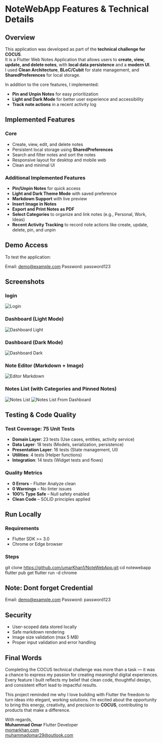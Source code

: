 # NoteWebApp  Features & Technical Details

## Overview

This application was developed as part of the **technical challenge for COCUS**.  
It is a Flutter Web Notes Application that allows users to **create, view, update, and delete notes**, with **local data persistence** and a **modern UI**.  
I used **Clean Architecture**, **BLoC/Cubit** for state management, and **SharedPreferences** for local storage.  

In addition to the core features, I implemented:
- **Pin and Unpin Notes** for easy prioritization  
- **Light and Dark Mode** for better user experience and accessibility  
-  **Track note actions** in a recent activity log  
## Implemented Features
### Core
- Create, view, edit, and delete notes  
- Persistent local storage using **SharedPreferences**  
- Search and filter notes and sort the notes  
- Responsive layout for desktop and mobile web  
- Clean and minimal UI  

### Additional Implemented Features
- **Pin/Unpin Notes** for quick access  
- **Light and Dark Theme Mode** with saved preference  
- **Markdown Support** with live preview  
- **Insert Image in Notes**  
- **Export and Print Notes as PDF**  
- **Select Categories** to organize and link notes (e.g., Personal, Work, Ideas)  
- **Recent Activity Tracking** to record note actions like create, update, delete, pin, and unpin  

## Demo Access

To test the application:

Email: demo@example.com
Password: password123

## Screenshots

### login 
![Login](assets/screenshots/login.png)
### Dashboard (Light Mode)
![Dashboard Light](assets/screenshots/dashboard_light.png)

### Dashboard (Dark Mode)
![Dashboard Dark](assets/screenshots/dashboard_dark.png)

### Note Editor (Markdown + Image)
![Editor Markdown](assets/screenshots/editor_markdown.png)

### Notes List (with Categories and Pinned Notes)
![Notes List](assets/screenshots/notes_list.png)
![Notes List From Dashboard](assets/screenshots/notes_list_d.png)

## Testing & Code Quality

### Test Coverage: 75 Unit Tests
- **Domain Layer**: 23 tests (Use cases, entities, activity service)  
- **Data Layer**: 18 tests (Models, serialization, persistence)  
- **Presentation Layer**: 16 tests (State management, UI)  
- **Utilities**: 4 tests (Helper functions)  
- **Integration**: 14 tests (Widget tests and flows)  

### Quality Metrics
- **0 Errors** – Flutter Analyze clean  
- **0 Warnings** – No linter issues  
- **100% Type Safe** – Null safety enabled  
- **Clean Code** – SOLID principles applied  


## Run Locally

### Requirements
- Flutter SDK >= 3.0  
- Chrome or Edge browser

### Steps
git clone https://github.com/umarKhan1/NoteWebApp.git
cd notewebapp
flutter pub get
flutter run -d chrome

## Note: Dont forget Credential 
Email: demo@example.com
Password: password123


## Security

- User-scoped data stored locally  
- Safe markdown rendering  
- Image size validation (max 5 MB)  
- Proper input validation and error handling 

## Final Words

Completing the COCUS technical challenge was more than a task — it was a chance to express my passion for creating meaningful digital experiences.  
Every feature I built reflects my belief that clean code, thoughtful design, and consistent effort lead to impactful results.  

This project reminded me why I love building with Flutter the freedom to turn ideas into elegant, working solutions.   I’m excited about the opportunity to bring this energy, creativity, and precision to **COCUS**, contributing to products that make a difference.  

With regards,  
**Muhammad Omar**
Flutter Developer  
[momarkhan.com](https://momarkhan.com)  
muhammadomar29@outlook.com  